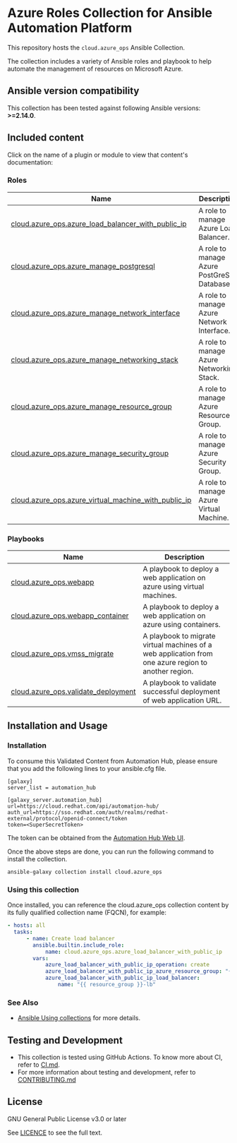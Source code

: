 # Azure Roles Collection for Ansible Automation Platform

This repository hosts the `cloud.azure_ops` Ansible Collection.

The collection includes a variety of Ansible roles and playbook to help automate the management of resources on Microsoft Azure.

<!--start requires_ansible-->
## Ansible version compatibility

This collection has been tested against following Ansible versions: **>=2.14.0**.

## Included content

Click on the name of a plugin or module to view that content's documentation:

<!--start collection content-->
### Roles
Name | Description
--- | ---
[cloud.azure_ops.azure_load_balancer_with_public_ip](roles/azure_load_balancer_with_public_ip/README.md)|A role to manage Azure Load Balancer.
[cloud.azure_ops.azure_manage_postgresql](roles/azure_manage_postgresql/README.md)|A role to manage Azure PostGreSQL Database.
[cloud.azure_ops.azure_manage_network_interface](roles/azure_manage_network_interface/README.md)|A role to manage Azure Network Interface.
[cloud.azure_ops.azure_manage_networking_stack](roles/azure_manage_networking_stack/README.md)|A role to manage Azure Networking Stack.
[cloud.azure_ops.azure_manage_resource_group](roles/azure_manage_resource_group/README.md)|A role to manage Azure Resource Group.
[cloud.azure_ops.azure_manage_security_group](roles/azure_manage_security_group/README.md)|A role to manage Azure Security Group.
[cloud.azure_ops.azure_virtual_machine_with_public_ip](roles/azure_virtual_machine_with_public_ip/README.md)|A role to manage Azure Virtual Machine.


### Playbooks
Name | Description
--- | ---
[cloud.azure_ops.webapp](playbooks/WEBAPP.md)|A playbook to deploy a web application on azure using virtual machines.
[cloud.azure_ops.webapp_container](playbooks/WEBAPP_CONTAINER.md)|A playbook to deploy a web application on azure using containers.
[cloud.azure_ops.vmss_migrate](playbooks/VMSS_MIGRATE.md)|A playbook to migrate virtual machines of a web application from one azure region to another region.
[cloud.azure_ops.validate_deployment](playbooks/VALIDATE_DEPLOYMENT.md)|A playbook to validate successful deployment of web application URL.
<!--end collection content-->

## Installation and Usage

### Installation

To consume this Validated Content from Automation Hub, please ensure that you add the following lines to your ansible.cfg file.

```
[galaxy]
server_list = automation_hub

[galaxy_server.automation_hub]
url=https://cloud.redhat.com/api/automation-hub/
auth_url=https://sso.redhat.com/auth/realms/redhat-external/protocol/openid-connect/token
token=<SuperSecretToken>
```
The token can be obtained from the [Automation Hub Web UI](https://console.redhat.com/ansible/automation-hub/token).

Once the above steps are done, you can run the following command to install the collection.

```
ansible-galaxy collection install cloud.azure_ops
```

### Using this collection

Once installed, you can reference the cloud.azure_ops collection content by its fully qualified collection name (FQCN), for example:

```yaml
- hosts: all
  tasks:
      - name: Create load balancer
        ansible.builtin.include_role:
            name: cloud.azure_ops.azure_load_balancer_with_public_ip
        vars:
            azure_load_balancer_with_public_ip_operation: create
            azure_load_balancer_with_public_ip_azure_resource_group: "{{ resource_group }}"
            azure_load_balancer_with_public_ip_load_balancer:
                name: "{{ resource_group }}-lb"
```

### See Also

* [Ansible Using collections](https://docs.ansible.com/ansible/latest/user_guide/collections_using.html) for more details.


## Testing and Development

* This collection is tested using GitHub Actions. To know more about CI, refer to [CI.md](CI.md).
* For more information about testing and development, refer to [CONTRIBUTING.md](./CONTRIBUTING.md)


## License

GNU General Public License v3.0 or later

See [LICENCE](LICENSE) to see the full text.
